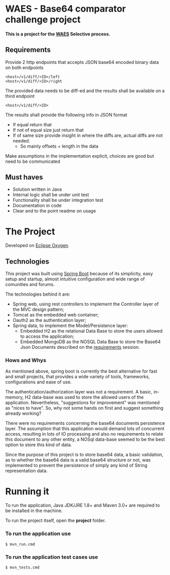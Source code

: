 # WAES - Base64 comparator challenge project
#### This is a project for the [WAES](https://www.wearewaes.com/) Selective process.


## Requirements
Provide 2 http endpoints that accepts JSON base64 encoded binary data on both endpoints
```
<host>/v1/diff/<ID>/left 
<host>/v1/diff/<ID>/right
```
The provided data needs to be diff-ed and the results shall be available on a third endpoint
```
<host>/v1/diff/<ID>
```
The results shall provide the following info in JSON format
* If equal return that
* If not of equal size just return that
* If of same size provide insight in where the diffs are, actual diffs are not needed.
  * So mainly offsets + length in the data

Make assumptions in the implementation explicit, choices are good but need to be communicated 

## Must haves

* Solution written in Java
* Internal logic shall be under unit test
* Functionality shall be under integration test
* Documentation in code
* Clear and to the point readme on usage

# The Project

Developed on [Eclipse Oxygen](https://www.eclipse.org/oxygen/).

## Technologies

This project was built using [Spring Boot](https://spring.io/projects/spring-boot) because of its simplicity, easy setup and startup, almost intuitive configuration and wide range of comunities and forums.

The technologies behind it are:
* Spring web, using rest controllers to implement the Controller layer of the MVC design pattern;
 * Tomcat as the embedded web container;
 * Oauth2 as the authentication layer;
 * Spring data, to implement the Model/Persistence layer:
   * Embedded H2 as the relational Data Base to store the users allowed to access the application;
   * Embedded MongoDB as the NOSQL Data Base to store the Base64 Json Documents described on the [requirements](#requirements) session.
 
 ### Hows and Whys
 
 As mentioned above, spring boot is currently the best alternative for fast and small projects, that provides a wide variety of tools, frameworks, configurations and ease of use.
 
 The authentication/authorization layer was not a requirement. A basic, in-memory, H2 data-base was used to store the allowed users of the application. Nevertheless, "suggestions for improvement" was mentioned as "nices to have". So, why not some hands on first and suggest something already working?
 
 There were no requirements concerning the base64 documents persistence layer. The assumption that this application would demand lots of concurrent access, resulting in lots of IO processing and also no requirements to relate this document to any other entity, a NOSql data-base seemed to be the best option to store this kind of data.
 
 Since the purpose of this project is to store base64 data, a basic validation, as to whether the base64 data is a valid base64 structure or not, was implemented to prevent the persistence of simply any kind of String representation data.
 
 # Running it
 
 To run the application, Java JDK/JRE 1.8+ and Maven 3.0+ are required to be installed in the machine.
 
 To run the project itself, open the **project** folder.
### To run the application use
```
$ mvn_run.cmd
```

### To run the application test cases use
```
$ mvn_tests.cmd
```

